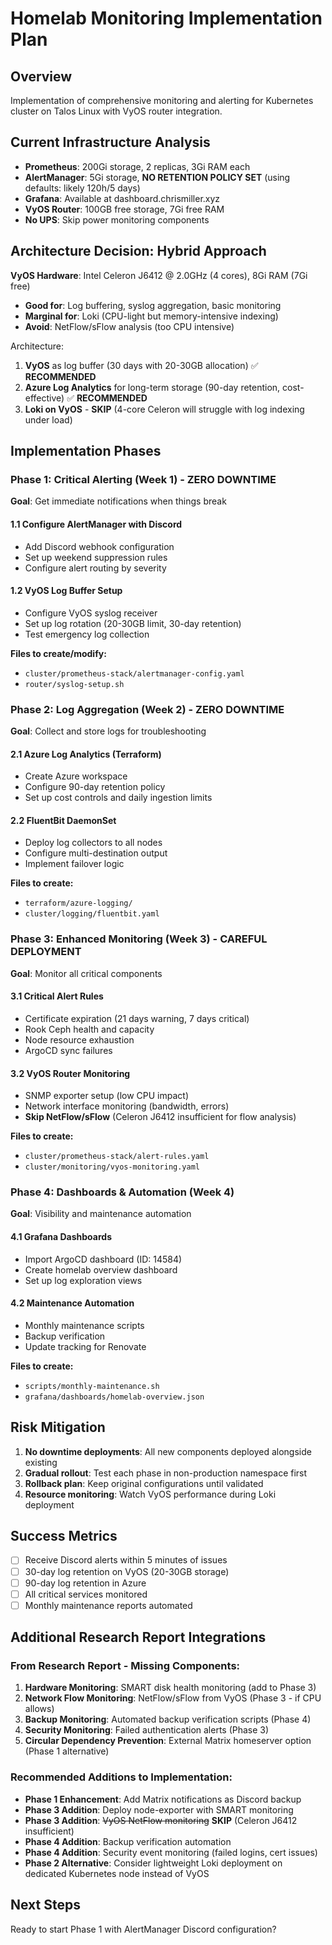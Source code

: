 # Homelab Monitoring Implementation Plan

## Overview
Implementation of comprehensive monitoring and alerting for Kubernetes cluster on Talos Linux with VyOS router integration.

## Current Infrastructure Analysis
- **Prometheus**: 200Gi storage, 2 replicas, 3Gi RAM each
- **AlertManager**: 5Gi storage, **NO RETENTION POLICY SET** (using defaults: likely 120h/5 days)
- **Grafana**: Available at dashboard.chrismiller.xyz
- **VyOS Router**: 100GB free storage, 7Gi free RAM
- **No UPS**: Skip power monitoring components

## Architecture Decision: Hybrid Approach
**VyOS Hardware**: Intel Celeron J6412 @ 2.0GHz (4 cores), 8Gi RAM (7Gi free)
- **Good for**: Log buffering, syslog aggregation, basic monitoring
- **Marginal for**: Loki (CPU-light but memory-intensive indexing)
- **Avoid**: NetFlow/sFlow analysis (too CPU intensive)

Architecture:
1. **VyOS** as log buffer (30 days with 20-30GB allocation) ✅ **RECOMMENDED**
2. **Azure Log Analytics** for long-term storage (90-day retention, cost-effective) ✅ **RECOMMENDED**  
3. **Loki on VyOS** - **SKIP** (4-core Celeron will struggle with log indexing under load)

## Implementation Phases

### Phase 1: Critical Alerting (Week 1) - ZERO DOWNTIME
**Goal**: Get immediate notifications when things break

#### 1.1 Configure AlertManager with Discord
- Add Discord webhook configuration
- Set up weekend suppression rules
- Configure alert routing by severity

#### 1.2 VyOS Log Buffer Setup
- Configure VyOS syslog receiver
- Set up log rotation (20-30GB limit, 30-day retention)
- Test emergency log collection

**Files to create/modify:**
- `cluster/prometheus-stack/alertmanager-config.yaml`
- `router/syslog-setup.sh`

### Phase 2: Log Aggregation (Week 2) - ZERO DOWNTIME
**Goal**: Collect and store logs for troubleshooting

#### 2.1 Azure Log Analytics (Terraform)
- Create Azure workspace
- Configure 90-day retention policy
- Set up cost controls and daily ingestion limits

#### 2.2 FluentBit DaemonSet
- Deploy log collectors to all nodes
- Configure multi-destination output
- Implement failover logic

**Files to create:**
- `terraform/azure-logging/`
- `cluster/logging/fluentbit.yaml`

### Phase 3: Enhanced Monitoring (Week 3) - CAREFUL DEPLOYMENT
**Goal**: Monitor all critical components

#### 3.1 Critical Alert Rules
- Certificate expiration (21 days warning, 7 days critical)
- Rook Ceph health and capacity
- Node resource exhaustion
- ArgoCD sync failures

#### 3.2 VyOS Router Monitoring
- SNMP exporter setup (low CPU impact)
- Network interface monitoring (bandwidth, errors)
- **Skip NetFlow/sFlow** (Celeron J6412 insufficient for flow analysis)

**Files to create:**
- `cluster/prometheus-stack/alert-rules.yaml`
- `cluster/monitoring/vyos-monitoring.yaml`

### Phase 4: Dashboards & Automation (Week 4)
**Goal**: Visibility and maintenance automation

#### 4.1 Grafana Dashboards
- Import ArgoCD dashboard (ID: 14584)
- Create homelab overview dashboard
- Set up log exploration views

#### 4.2 Maintenance Automation
- Monthly maintenance scripts
- Backup verification
- Update tracking for Renovate

**Files to create:**
- `scripts/monthly-maintenance.sh`
- `grafana/dashboards/homelab-overview.json`

## Risk Mitigation
1. **No downtime deployments**: All new components deployed alongside existing
2. **Gradual rollout**: Test each phase in non-production namespace first
3. **Rollback plan**: Keep original configurations until validated
4. **Resource monitoring**: Watch VyOS performance during Loki deployment

## Success Metrics
- [ ] Receive Discord alerts within 5 minutes of issues
- [ ] 30-day log retention on VyOS (20-30GB storage)
- [ ] 90-day log retention in Azure
- [ ] All critical services monitored
- [ ] Monthly maintenance reports automated

## Additional Research Report Integrations

### From Research Report - Missing Components:
1. **Hardware Monitoring**: SMART disk health monitoring (add to Phase 3)
2. **Network Flow Monitoring**: NetFlow/sFlow from VyOS (Phase 3 - if CPU allows)
3. **Backup Monitoring**: Automated backup verification scripts (Phase 4)
4. **Security Monitoring**: Failed authentication alerts (Phase 3)
5. **Circular Dependency Prevention**: External Matrix homeserver option (Phase 1 alternative)

### Recommended Additions to Implementation:
- **Phase 1 Enhancement**: Add Matrix notifications as Discord backup
- **Phase 3 Addition**: Deploy node-exporter with SMART monitoring
- **Phase 3 Addition**: ~~VyOS NetFlow monitoring~~ **SKIP** (Celeron J6412 insufficient)
- **Phase 4 Addition**: Backup verification automation
- **Phase 4 Addition**: Security event monitoring (failed logins, cert issues)
- **Phase 2 Alternative**: Consider lightweight Loki deployment on dedicated Kubernetes node instead of VyOS

## Next Steps
Ready to start Phase 1 with AlertManager Discord configuration?